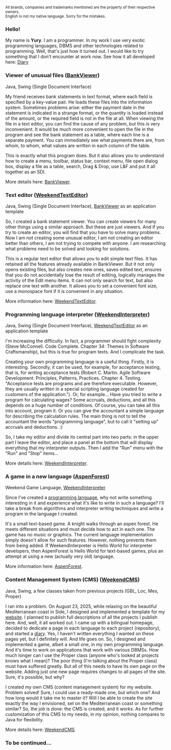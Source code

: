 <sub>All brands, companies and trademarks mentioned are the property of their respective owners.<br>
English is not my native language. Sorry for the mistakes.</sub>


### Hello!

My name is **Yury**. I am a programmer. In my work I use very exotic programming languages, DBMS and other technologies related to programming. Well, that's just how it turned out. I would like to try something that I don't encounter at work now. See how it all developed here: [Diary](https://weekend-game.github.io/diary.htm)

### Viewer of unusual files ([BankViewer](https://github.com/weekend-game/bankviewer))

Java, Swing (Single Document Interface)

My friend receives bank statements in text format, where each field is specified by a key-value pair. He loads these files into the information system. Sometimes problems arise: either the payment date in the statement is indicated in a strange format, or the quantity is loaded instead of the amount, or the required field is not in the file at all. When viewing the file in a text editor, you can find the cause of any problem, but this is very inconvenient. It would be much more convenient to open the file in the program and see the bank statement as a table, where each line is a separate payment. You can immediately see what payments there are, from whom, to whom, what values are written in each column of the table.

This is exactly what this program does. But it also allows you to understand how to create a menu, toolbar, status bar, context menu, file open dialog box, display a file as a table, search, Drag & Drop, use L&F and put it all together as an SDI.

More details here: [BankViewer](https://github.com/weekend-game/bankviewer).

### Text editor ([WeekendTextEditor](https://github.com/weekend-game/weekendtexteditor))

Java, Swing (Single Document Interface), [BankViewer](https://github.com/weekend-game/bankviewer) as an application template

So, I created a bank statement viewer. You can create viewers for many other things using a similar approach. But these are just viewers. And if you try to create an editor, you will find that you have to solve many problems. Now I am not creating some unusual editor, I am not creating an editor better than others, I am not trying to compete with anyone. I am researching what problems need to be solved and looking for solutions.

This is a regular text editor that allows you to edit simple text files. It has retained all the features already available in BankViewer. But it not only opens existing files, but also creates new ones, saves edited text, ensures that you do not accidentally lose the result of editing, logically manages the activity of the Edit menu items. It can not only search for text, but also replace one text with another. It allows you to set a convenient font size, use a monospace font if it is convenient in any situation.

More information here: [WeekendTextEditor](https://github.com/weekend-game/weekendtexteditor).

### Programming language interpreter ([WeekendInterpreter](https://github.com/weekend-game/weekendinterpreter))

Java, Swing (Single Document Interface), [WeekendTextEditor](https://github.com/weekend-game/weekendtexteditor) as an application template

I'm increasing the difficulty. In fact, a programmer should fight complexity (Steve McConnell. Code Complete. Chapter 34: Themes in Software Craftsmanship), but this is true for program texts. And I complicate the task.

Creating your own programming language is a useful thing. Firstly, it is interesting. Secondly, it can be used, for example, for acceptance testing, that is, for writing acceptance tests (Robert C. Martin. Agile Software Development: Principles, Patterns, Practices. Chapter 4. Testing. "Acceptance  tests  are  programs  and  are  therefore  executable.  However, they  are usually written in a special scripting language created for customers of the application."). Or, for example... Have you tried to write a program for calculating wages? Some accruals, deductions, and all this depends on a huge number of conditions. Of course, you can take all this into account, program it. Or you can give the accountant a simple language for describing the calculation rules. The main thing is not to tell the accountant the words "programming language", but to call it "setting up" accruals and deductions. :)

So, I take my editor and divide its central part into two parts: in the upper part I leave the editor, and place a panel at the bottom that will display everything that my interpreter outputs. Then I add the "Run" menu with the "Run" and "Stop" items...

More details here: [WeekendInterpreter](https://github.com/weekend-game/weekendinterpreter).

### A game in a new language ([AspenForest](https://github.com/weekend-game/aspenforest))

Weekend Game Language, [WeekendInterpreter](https://github.com/weekend-game/weekendinterpreter)

Since I've created a [programming language](https://github.com/weekend-game/weekendinterpreter), why not write something interesting in it and experience what it's like to write in such a language? I'll take a break from algorithms and interpreter writing techniques and write a program in the language I created. 

It's a small text-based game. A knight walks through an aspen forest. He meets different situations and must decide how to act in each one. The game has no music or graphics. The current language implementation simply doesn't allow for such features. However, nothing prevents them from being added. If WeekendInterpreter is Hello World for interpreter developers, then AspenForest is Hello World for text-based games, plus an attempt at using a new (actually very old) language.

More information here: [AspenForest](https://github.com/weekend-game/aspenforest).

### Content Management System (CMS) ([WeekendCMS](https://github.com/weekend-game/weekendcms))
Java, Swing, a few classes taken from previous projects (GBL, Loc, Mes, Proper)

I ran into a problem. On August 23, 2025, while relaxing on the beautiful Mediterranean coast in Side, I designed and implemented a template for my [website](https://weekend-game.github.io/index.htm). I planned to publish full descriptions of all the projects I publish here. And, well, it all worked out. I came up with a bilingual homepage, decided to dedicate a page in each language to each project (repository), and started a [diary](https://weekend-game.github.io/diary.htm). Yes, I haven't written everything I wanted on these pages yet, but I definitely will. And life goes on. So, I designed and implemented a game, albeit a small one, in my own programming language. And it's time to work on applications that work with various DBMSs. How much longer can I use the Proper class (anyone who's looked at projects knows what I mean)? The poor thing (I'm talking about the Proper class) must have suffered greatly. But all of this needs to have its own page on the website. Adding just one new page requires changes to all pages of the site. Sure, it's possible, but why?

I created my own CMS (content management system) for my website. Problem solved! Sure, I could use a ready-made one, but which one? And how long would it take me to master it? Will I be able to create the site exactly the way I envisioned, set on the Mediterranean coast or something similar? So, the job is done: the CMS is created, and it works. As for further customization of this CMS to my needs, in my opinion, nothing compares to Java for flexibility.

More details here: [WeekendCMS](https://github.com/weekend-game/weekendcms).

### To be continued...

